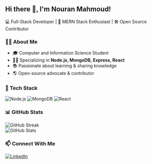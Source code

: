 ## Hi there 👋, I'm Nouran Mahmoud!
💻 Full-Stack Developer | 🚀 MERN Stack Enthusiast | 🛠 Open Source Contributor

### 👨‍💻 About Me  
- 🎓 Computer and Information Science Student  
- 🧑‍💻 Specializing in **Node.js, MongoDB, Express, React**  
- 📚 Passionate about learning & sharing knowledge  
- 🌎 Open-source advocate & contributor  

### 🚀 Tech Stack  
![Node.js](https://img.shields.io/badge/Node.js-339933?style=for-the-badge&logo=nodedotjs&logoColor=white)
![MongoDB](https://img.shields.io/badge/MongoDB-47A248?style=for-the-badge&logo=mongodb&logoColor=white)
![React](https://img.shields.io/badge/React-61DAFB?style=for-the-badge&logo=react&logoColor=white)

### 📊 GitHub Stats  
![GitHub Streak](https://github-readme-streak-stats.herokuapp.com/?user=your-username&theme=dark)  
![GitHub Stats](https://github-readme-stats.vercel.app/api?username=your-username&show_icons=true&theme=dark)  

### 📫 Connect With Me  
[![LinkedIn](https://img.shields.io/badge/LinkedIn-%230077B5.svg?style=for-the-badge&logo=linkedin&logoColor=white)](https://www.linkedin.com/in/nouran-mahmoud-13b2072a6/)  



<!--
**Nouran252/Nouran252** is a ✨ _special_ ✨ repository because its `README.md` (this file) appears on your GitHub profile.

Here are some ideas to get you started:

- 🔭 I’m currently working on ...
- 🌱 I’m currently learning ...
- 👯 I’m looking to collaborate on ...
- 🤔 I’m looking for help with ...
- 💬 Ask me about ...
- 📫 How to reach me: ...
- 😄 Pronouns: ...
- ⚡ Fun fact: ...
-->
